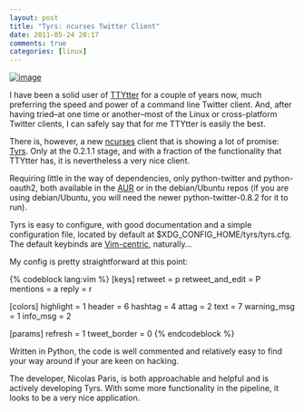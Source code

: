 ```yaml
---
layout: post
title: "Tyrs: ncurses Twitter Client"
date: 2011-05-24 20:17
comments: true
categories: [linux]
---
```

[![image](http://dl.dropbox.com/u/261312/Blog-images/tyrs.png)](http://www.flickr.com/photos/jasonwryan/5754227102/in/photostream "Tyrs photo on Flickr")

I have been a solid user of
[TTYtter](http://www.floodgap.com/software/ttytter/ "TTYtter homepage")
for a couple of years now, much preferring the speed and power of a
command line Twitter client. And, after having tried–at one time or
another–most of the Linux or cross-platform Twitter clients, I can
safely say that for me TTYtter is easily the best.

There is, however, a new
[ncurses](http://www.gnu.org/software/ncurses/ "ncurses page") client
that is showing a lot of promise:
[Tyrs](http://tyrs.nicosphere.net/index.html "Tyrs homepage"). Only at
the 0.2.1.1 stage, and with a fraction of the functionality that TTYtter
has, it is nevertheless a very nice client.

Requiring little in the way of dependencies, only python-twitter and
python-oauth2, both available in the
[AUR](http://aur.archlinux.org/ "Arch Linux User Repository") or in the
debian/Ubuntu repos (if you are using debian/Ubuntu, you will need the
newer python-twitter-0.8.2 for it to run).

Tyrs is easy to configure, with good documentation and a simple
configuration file, located by default at
$XDG\_CONFIG\_HOME/tyrs/tyrs.cfg. The default keybinds are
[Vim-centric](http://www.vim.org/ "THE editor"), naturally…

My config is pretty straightforward at this point:

{% codeblock lang:vim %}
[keys]
retweet           = p
retweet_and_edit  = P
mentions          = a
reply             = r

[colors]
highlight         = 1
header            = 6
hashtag           = 4
attag             = 2
text              = 7
warning_msg       = 1
info_msg          = 2

[params]
refresh           = 1
tweet_border      = 0
{% endcodeblock %}

Written in Python, the code is well commented and relatively easy to
find your way around if your are keen on hacking.

The developer, Nicolas Paris, is both approachable and helpful and is
actively developing Tyrs. With some more functionality in the pipeline,
it looks to be a very nice application.
